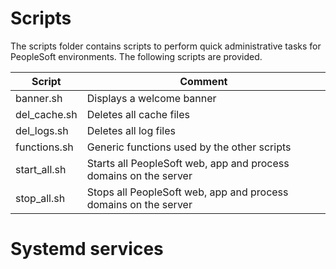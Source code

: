 # Scripts
The scripts folder contains scripts to perform quick administrative tasks for PeopleSoft environments.
The following scripts are provided.

Script | Comment
--------- | ----
banner.sh | Displays a welcome banner
del_cache.sh | Deletes all cache files
del_logs.sh | Deletes all log files
functions.sh | Generic functions used by the other scripts
start_all.sh | Starts all PeopleSoft web, app and process domains on the server
stop_all.sh | Stops all PeopleSoft web, app and process domains on the server

# Systemd services

